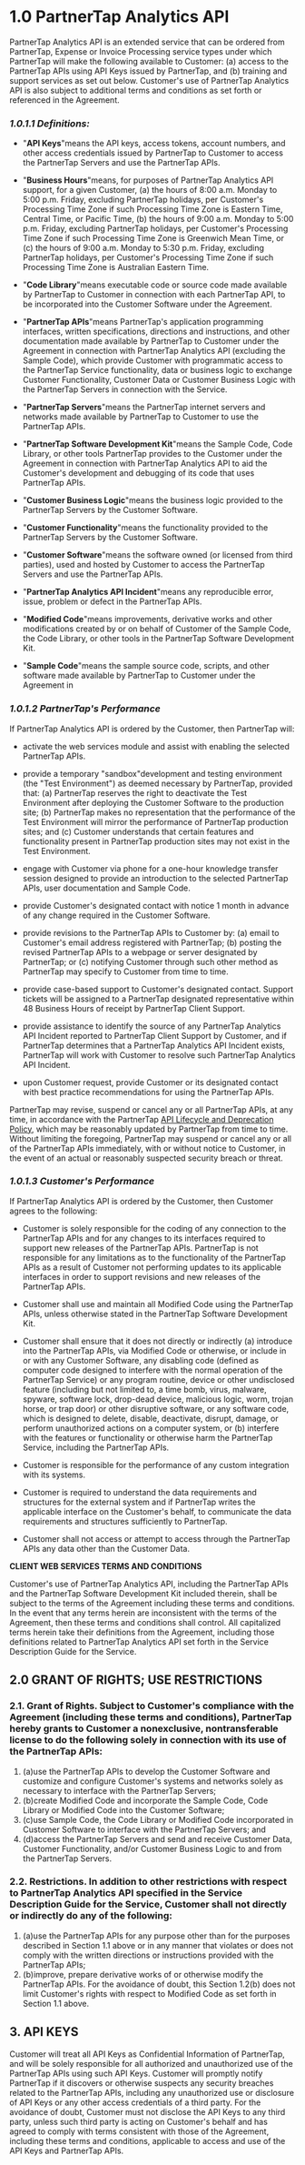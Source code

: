 # 1.0 PartnerTap Analytics API

PartnerTap Analytics API is an extended service that can be ordered from PartnerTap, Expense or Invoice Processing service types under which PartnerTap will make the following available to Customer: (a) access to the PartnerTap APIs using API Keys issued by PartnerTap, and (b) training and support services as set out below. Customer's use of PartnerTap Analytics API is also subject to additional terms and conditions as set forth or referenced in the Agreement.

### _1.0.1.1 Definitions:_

* "**API Keys**"means the API keys, access tokens, account numbers, and other access credentials issued by PartnerTap to Customer to access the PartnerTap Servers and use the PartnerTap APIs.

* "**Business Hours**"means, for purposes of PartnerTap Analytics API support, for a given Customer, (a) the hours of 8:00 a.m. Monday to 5:00 p.m. Friday, excluding PartnerTap holidays, per Customer's Processing Time Zone if such Processing Time Zone is Eastern Time, Central Time, or Pacific Time, (b) the hours of 9:00 a.m. Monday to 5:00 p.m. Friday, excluding PartnerTap holidays, per Customer's Processing Time Zone if such Processing Time Zone is Greenwich Mean Time, or (c) the hours of 9:00 a.m. Monday to 5:30 p.m. Friday, excluding PartnerTap holidays, per Customer's Processing Time Zone if such Processing Time Zone is Australian Eastern Time.

* "**Code Library**"means executable code or source code made available by PartnerTap to Customer in connection with each PartnerTap API, to be incorporated into the Customer Software under the Agreement.

* "**PartnerTap APIs**"means PartnerTap's application programming interfaces, written specifications, directions and instructions, and other documentation made available by PartnerTap to Customer under the Agreement in connection with PartnerTap Analytics API (excluding the Sample Code), which provide Customer with programmatic access to the PartnerTap Service functionality, data or business logic to exchange Customer Functionality, Customer Data or Customer Business Logic with the PartnerTap Servers in connection with the Service.

* "**PartnerTap Servers**"means the PartnerTap internet servers and networks made available by PartnerTap to Customer to use the PartnerTap APIs.

* "**PartnerTap Software Development Kit**"means the Sample Code, Code Library, or other tools PartnerTap provides to the Customer under the Agreement in connection with PartnerTap Analytics API to aid the Customer's development and debugging of its code that uses PartnerTap APIs.

* "**Customer Business Logic**"means the business logic provided to the PartnerTap Servers by the Customer Software.

* "**Customer Functionality**"means the functionality provided to the PartnerTap Servers by the Customer Software.

* "**Customer Software**"means the software owned (or licensed from third parties), used and hosted by Customer to access the PartnerTap Servers and use the PartnerTap APIs.

* "**PartnerTap Analytics API Incident**"means any reproducible error, issue, problem or defect in the PartnerTap APIs.

* "**Modified Code**"means improvements, derivative works and other modifications created by or on behalf of Customer of the Sample Code, the Code Library, or other tools in the PartnerTap Software Development Kit.

* "**Sample Code**"means the sample source code, scripts, and other software made available by PartnerTap to Customer under the Agreement in

### _1.0.1.2 PartnerTap's Performance_

If PartnerTap Analytics API is ordered by the Customer, then PartnerTap will:

* activate the web services module and assist with enabling the selected PartnerTap APIs.

* provide a temporary &quot;sandbox"development and testing environment (the &quot;Test Environment&quot;) as deemed necessary by PartnerTap, provided that: (a) PartnerTap reserves the right to deactivate the Test Environment after deploying the Customer Software to the production site; (b) PartnerTap makes no representation that the performance of the Test Environment will mirror the performance of PartnerTap production sites; and (c) Customer understands that certain features and functionality present in PartnerTap production sites may not exist in the Test Environment.

* engage with Customer via phone for a one-hour knowledge transfer session designed to provide an introduction to the selected PartnerTap APIs, user documentation and Sample Code.

* provide Customer's designated contact with notice 1 month in advance of any change required in the Customer Software.

* provide revisions to the PartnerTap APIs to Customer by: (a) email to Customer's email address registered with PartnerTap; (b) posting the revised PartnerTap APIs to a webpage or server designated by PartnerTap; or (c) notifying Customer through such other method as PartnerTap may specify to Customer from time to time.

* provide case-based support to Customer's designated contact. Support tickets will be assigned to a PartnerTap designated representative within 48 Business Hours of receipt by PartnerTap Client Support.

* provide assistance to identify the source of any PartnerTap Analytics API Incident reported to PartnerTap Client Support by Customer, and if PartnerTap determines that a PartnerTap Analytics API Incident exists, PartnerTap will work with Customer to resolve such PartnerTap Analytics API Incident.

* upon Customer request, provide Customer or its designated contact with best practice recommendations for using the PartnerTap APIs.

PartnerTap may revise, suspend or cancel any or all PartnerTap APIs, at any time, in accordance with the PartnerTap [API Lifecycle and Deprecation Policy](https://github.com/partnertap/partnertap-analytics-api/blob/master/api_deprecation_policy.md), which may be reasonably updated by PartnerTap from time to time. Without limiting the foregoing, PartnerTap may suspend or cancel any or all of the PartnerTap APIs immediately, with or without notice to Customer, in the event of an actual or reasonably suspected security breach or threat.

### _1.0.1.3 Customer's Performance_

If PartnerTap Analytics API is ordered by the Customer, then Customer agrees to the following:

* Customer is solely responsible for the coding of any connection to the PartnerTap APIs and for any changes to its interfaces required to support new releases of the PartnerTap APIs. PartnerTap is not responsible for any limitations as to the functionality of the PartnerTap APIs as a result of Customer not performing updates to its applicable interfaces in order to support revisions and new releases of the PartnerTap APIs.

* Customer shall use and maintain all Modified Code using the PartnerTap APIs, unless otherwise stated in the PartnerTap Software Development Kit.

* Customer shall ensure that it does not directly or indirectly (a) introduce into the PartnerTap APIs, via Modified Code or otherwise, or include in or with any Customer Software, any disabling code (defined as computer code designed to interfere with the normal operation of the PartnerTap Service) or any program routine, device or other undisclosed feature (including but not limited to, a time bomb, virus, malware, spyware, software lock, drop-dead device, malicious logic, worm, trojan horse, or trap door) or other disruptive software, or any software code, which is designed to delete, disable, deactivate, disrupt, damage, or perform unauthorized actions on a computer system, or (b) interfere with the features or functionality or otherwise harm the PartnerTap Service, including the PartnerTap APIs.

* Customer is responsible for the performance of any custom integration with its systems.

* Customer is required to understand the data requirements and structures for the external system and if PartnerTap writes the applicable interface on the Customer's behalf, to communicate the data requirements and structures sufficiently to PartnerTap.

* Customer shall not access or attempt to access through the PartnerTap APIs any data other than the Customer Data.

**CLIENT WEB SERVICES
TERMS AND CONDITIONS**

Customer's use of PartnerTap Analytics API, including the PartnerTap APIs and the PartnerTap Software Development Kit included therein, shall be subject to the terms of the Agreement including these terms and conditions. In the event that any terms herein are inconsistent with the terms of the Agreement, then these terms and conditions shall control. All capitalized terms herein take their definitions from the Agreement, including those definitions related to PartnerTap Analytics API set forth in the Service Description Guide for the Service.

## **2.0 GRANT OF RIGHTS; USE RESTRICTIONS**

### **2.1.** Grant of Rights. Subject to Customer's compliance with the Agreement (including these terms and conditions), PartnerTap hereby grants to Customer a nonexclusive, nontransferable license to do the following solely in connection with its use of the PartnerTap APIs:

1. (a)use the PartnerTap APIs to develop the Customer Software and customize and configure Customer's systems and networks solely as necessary to interface with the PartnerTap Servers;
2. (b)create Modified Code and incorporate the Sample Code, Code Library or Modified Code into the Customer Software;
3. (c)use Sample Code, the Code Library or Modified Code incorporated in Customer Software to interface with the PartnerTap Servers; and
4. (d)access the PartnerTap Servers and send and receive Customer Data, Customer Functionality, and/or Customer Business Logic to and from the PartnerTap Servers.

### **2.2.** Restrictions. In addition to other restrictions with respect to PartnerTap Analytics API specified in the Service Description Guide for the Service, Customer shall not directly or indirectly do any of the following:

1. (a)use the PartnerTap APIs for any purpose other than for the purposes described in Section 1.1 above or in any manner that violates or does not comply with the written directions or instructions provided with the PartnerTap APIs;
2. (b)improve, prepare derivative works of or otherwise modify the PartnerTap APIs. For the avoidance of doubt, this Section 1.2(b) does not limit Customer's rights with respect to Modified Code as set forth in Section 1.1 above.

## **3. API KEYS**

Customer will treat all API Keys as Confidential Information of PartnerTap, and will be solely responsible for all authorized and unauthorized use of the PartnerTap APIs using such API Keys. Customer will promptly notify PartnerTap if it discovers or otherwise suspects any security breaches related to the PartnerTap APIs, including any unauthorized use or disclosure of API Keys or any other access credentials of a third party. For the avoidance of doubt, Customer must not disclose the API Keys to any third party, unless such third party is acting on Customer's behalf and has agreed to comply with terms consistent with those of the Agreement, including these terms and conditions, applicable to access and use of the API Keys and PartnerTap APIs.
